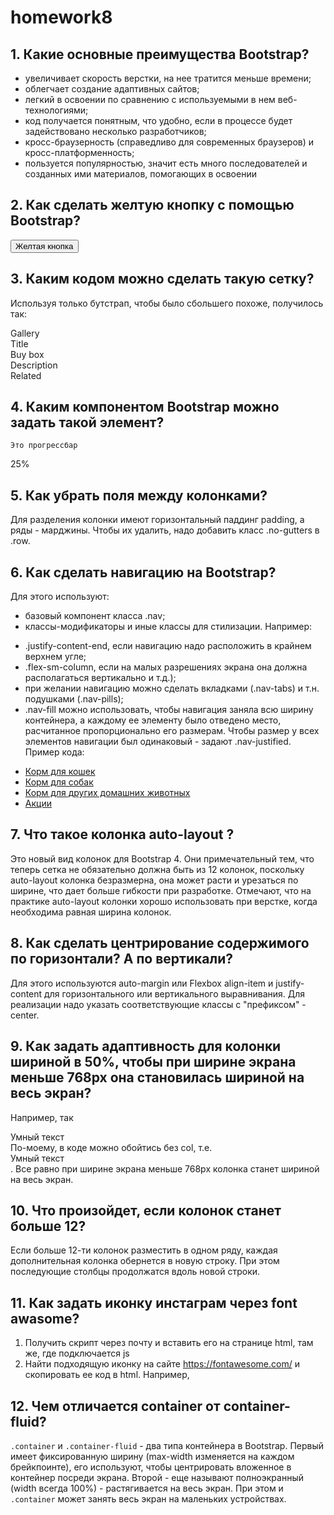 # homework8
## 1. Какие основные преимущества Bootstrap?
* увеличивает скорость верстки, на нее тратится меньше времени;
* облегчает создание адаптивных сайтов;
* легкий в освоении по сравнению с используемыми в нем веб-технологиями;
* код получается понятным, что удобно, если в процессе будет задействовано несколько разработчиков;
* кросс-браузерность (справедливо для современных браузеров) и кросс-платформенность;
* пользуется популярностью, значит есть много последователей и созданных ими материалов, помогающих в освоении

## 2. Как сделать желтую кнопку с помощью Bootstrap? 
<button type="button" class="btn btn-warning">Желтая кнопка</button>

## 3. Каким кодом можно сделать такую сетку?
Используя только бутстрап, чтобы было сбольшего похоже, получилось так:
 <div class="container text-white">
    <div class="row mb-1">
      <div class="col bg-primary text-center pt-5 pb-5">Gallery</div>
      <div class="col d-flex flex-column pl-1 pr-0">
        <div class="col bg-primary mb-1 text-center pt-2 pb-2">Title</div>
        <div class="col bg-primary text-center pt-3 pb-3">Buy box</div>
      </div>
    </div>
    <div class="row mb-1">
      <div class="col bg-primary text-center pt-3 pb-3">Description</div>
    </div>
    <div class="row mb-1">
      <div class="col bg-primary text-center pt-3 pb-3">Related</div>
    </div>
  </div>
    
## 4. Каким компонентом Bootstrap можно задать такой элемент?
    Это прогрессбар
<div class="progress">
  <div class="progress-bar" role="progressbar" style="width: 25%" aria-valuenow="25" aria-valuemin="0" aria-valuemax="100">25%</div>
</div>
    
## 5. Как убрать поля между колонками?
Для разделения колонки имеют горизонтальный паддинг padding, а ряды - марджины. Чтобы их удалить, надо добавить класс .no-gutters в .row.

## 6. Как сделать навигацию на Bootstrap?
Для этого используют:
- базовый компонент класса .nav;
- классы-модификаторы и иные классы для стилизации. Например: 
* .justify-content-end, если навигацию надо расположить в крайнем верхнем угле; 
* .flex-sm-column, если на малых разрешениях экрана она должна располагаться вертикально и т.д.);
* при желании навигацию можно сделать вкладками (.nav-tabs) и т.н. подушками (.nav-pills);
* .nav-fill можно использовать, чтобы навигация заняла всю ширину контейнера, а каждому ее элементу было отведено место, расчитанное пропорционально его размерам. Чтобы размер у всех элементов навигации был одинаковый - задают .nav-justified.
Пример кода:
<ul class="nav nav-pills">
  <li class="nav-item">
    <a class="nav-link active" href="#">Корм для кошек</a>
  </li>
  <li class="nav-item">
    <a class="nav-link" href="#">Корм для собак</a>
  </li>
  <li class="nav-item">
    <a class="nav-link" href="#">Корм для других домашних животных</a>
  </li>
  <li class="nav-item">
    <a class="nav-link disabled" href="#">Акции</a>
  </li>
</ul>

## 7. Что такое колонка **auto-layout ?**
Это новый вид колонок для Bootstrap 4. Они примечательный тем, что теперь сетка не обязательно должна быть из 12 колонок, поскольку auto-layout колонка безразмерна, она может расти и урезаться по ширине, что дает больше гибкости при разработке. Отмечают, что на практике auto-layout колонки хорошо использовать при верстке, когда необходима равная ширина колонок.

## 8. Как сделать центрирование содержимого по горизонтали? А по вертикали? 
Для этого используются auto-margin или Flexbox align-item и justify-content для горизонтального или вертикального выравнивания. Для реализации надо указать соответствующие классы с "префиксом" -center.

## 9. Как задать адаптивность для колонки шириной в 50%, чтобы при ширине экрана меньше 768px она становилась шириной на весь экран?
Например, так
  <div class="container">
    <div class="row">
      <div class="col col-md-6 bg-primary">Умный текст</div>
    </div>
  </div>
По-моему, в коде можно обойтись без col, т.е. <div class="col-md-6 bg-primary">Умный текст</div>. Все равно при ширине экрана меньше 768px колонка станет шириной на весь экран.

## 10. Что произойдет, если колонок станет больше 12?
Если больше 12-ти колонок разместить в одном ряду, каждая дополнительная колонка обернется в новую строку. При этом последующие столбцы продолжатся вдоль новой строки.

## 11. Как задать иконку инстаграм через font awasome?
1. Получить скрипт через почту и вставить его на странице html, там же, где подключается js
2. Найти подходящую иконку на сайте https://fontawesome.com/ и скопировать ее код в html. Например, <i class="fa-regular fa-cat"></i>

## 12. Чем отличается container от container-fluid?
`.container` и `.container-fluid` - два типа контейнера в Bootstrap. Первый имеет фиксированную ширину (max-width изменяется на каждом брейкпоинте), его используют, чтобы центрировать вложенное в контейнер посреди экрана. Второй - еще называют полноэкранный (width всегда 100%) - растягивается на весь экран. При этом и `.container` может занять весь экран на маленьких устройствах.
